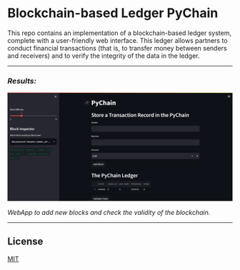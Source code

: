 # Blockchain-based Ledger PyChain

This repo contains an implementation of a blockchain-based ledger system, complete with a user-friendly web interface. This ledger allows partners to conduct financial transactions (that is, to transfer money between senders and receivers) and to verify the integrity of the data in the ledger.

---

### *Results:*

![1](/imgs/res.gif)

*WebApp to add new blocks and check the validity of the blockchain.*

---

## License

[MIT](/license.txt)

